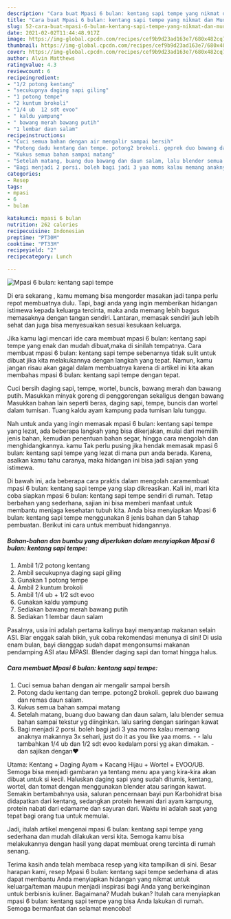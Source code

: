 ```yaml
---
description: "Cara buat Mpasi 6 bulan: kentang sapi tempe yang nikmat dan Mudah Dibuat"
title: "Cara buat Mpasi 6 bulan: kentang sapi tempe yang nikmat dan Mudah Dibuat"
slug: 52-cara-buat-mpasi-6-bulan-kentang-sapi-tempe-yang-nikmat-dan-mudah-dibuat
date: 2021-02-02T11:44:48.917Z
image: https://img-global.cpcdn.com/recipes/cef9b9d23ad163e7/680x482cq70/mpasi-6-bulan-kentang-sapi-tempe-foto-resep-utama.jpg
thumbnail: https://img-global.cpcdn.com/recipes/cef9b9d23ad163e7/680x482cq70/mpasi-6-bulan-kentang-sapi-tempe-foto-resep-utama.jpg
cover: https://img-global.cpcdn.com/recipes/cef9b9d23ad163e7/680x482cq70/mpasi-6-bulan-kentang-sapi-tempe-foto-resep-utama.jpg
author: Alvin Matthews
ratingvalue: 4.3
reviewcount: 6
recipeingredient:
- "1/2 potong kentang"
- "secukupnya daging sapi giling"
- "1 potong tempe"
- "2 kuntum brokoli"
- "1/4 ub  12 sdt evoo"
- " kaldu yampung"
- " bawang merah bawang putih"
- "1 lembar daun salam"
recipeinstructions:
- "Cuci semua bahan dengan air mengalir sampai bersih"
- "Potong dadu kentang dan tempe. potong2 brokoli. geprek duo bawang dan remas daun salam."
- "Kukus semua bahan sampai matang"
- "Setelah matang, buang duo bawang dan daun salam, lalu blender semua bahan sampai tekstur yg diinginkan. lalu saring dengan saringan kawat"
- "Bagi menjadi 2 porsi. boleh bagi jadi 3 yaa moms kalau memang anaknya makannya 3x sehari, just do it as you like yaa moms.   lalu tambahkan 1/4 ub dan 1/2 sdt evoo kedalam porsi yg akan dimakan.  dan sajikan dengan❤️"
categories:
- Resep
tags:
- mpasi
- 6
- bulan

katakunci: mpasi 6 bulan 
nutrition: 262 calories
recipecuisine: Indonesian
preptime: "PT30M"
cooktime: "PT33M"
recipeyield: "2"
recipecategory: Lunch

---
```



![Mpasi 6 bulan: kentang sapi tempe](https://img-global.cpcdn.com/recipes/cef9b9d23ad163e7/680x482cq70/mpasi-6-bulan-kentang-sapi-tempe-foto-resep-utama.jpg)

Di era  sekarang , kamu memang bisa mengorder masakan jadi tanpa perlu repot membuatnya dulu. Tapi, bagi anda yang ingin memberikan hidangan istimewa kepada keluarga tercinta, maka anda memang lebih bagus memasaknya dengan tangan sendiri. Lantaran, memasak sendiri jauh lebih sehat dan juga bisa menyesuaikan sesuai kesukaan keluarga.

Jika kamu lagi mencari ide cara membuat mpasi 6 bulan: kentang sapi tempe yang enak dan mudah dibuat,maka di sinilah tempatnya. Cara membuat mpasi 6 bulan: kentang sapi tempe  sebenarnya tidak sulit untuk dibuat jika kita melakukannya dengan langkah yang tepat. Namun, kamu jangan risau akan gagal dalam membuatnya 
karena di artikel ini kita akan membahas mpasi 6 bulan: kentang sapi tempe dengan tepat.  

Cuci bersih daging sapi, tempe, wortel, buncis, bawang merah dan bawang putih. Masukkan minyak goreng di penggorengan sekaligus dengan bawang Masukkan bahan lain seperti beras, daging sapi, tempe, buncis dan wortel dalam tumisan. Tuang kaldu ayam kampung pada tumisan lalu tunggu.

Nah untuk anda yang ingin memasak mpasi 6 bulan: kentang sapi tempe yang lezat, ada beberapa langkah yang bisa dikerjakan, mulai dari memilih jenis bahan, kemudian penentuan bahan segar, hingga cara mengolah dan menghidangkannya. kamu Tak perlu pusing jika hendak memasak mpasi 6 bulan: kentang sapi tempe yang lezat di mana pun anda berada. Karena, asalkan kamu  tahu caranya, maka hidangan ini bisa jadi sajian yang istimewa.

Di bawah ini, ada beberapa cara praktis  dalam mengolah caramembuat mpasi 6 bulan: kentang sapi tempe yang siap dikreasikan. Kali ini, mari kita coba siapkan mpasi 6 bulan: kentang sapi tempe sendiri di rumah. Tetap berbahan yang sederhana, sajian ini bisa memberi manfaat untuk membantu menjaga kesehatan tubuh kita. Anda bisa menyiapkan Mpasi 6 bulan: kentang sapi tempe menggunakan 8 jenis bahan dan 5 tahap pembuatan. Berikut ini cara untuk membuat hidangannya.

<!--inarticleads1-->

##### Bahan-bahan dan bumbu yang diperlukan dalam menyiapkan Mpasi 6 bulan: kentang sapi tempe:

1. Ambil 1/2 potong kentang
1. Ambil secukupnya daging sapi giling
1. Gunakan 1 potong tempe
1. Ambil 2 kuntum brokoli
1. Ambil 1/4 ub + 1/2 sdt evoo
1. Gunakan  kaldu yampung
1. Sediakan  bawang merah bawang putih
1. Sediakan 1 lembar daun salam


Pasalnya, usia ini adalah pertama kalinya bayi menyantap makanan selain ASI. Biar enggak salah bikin, yuk coba rekomendasi menunya di sini! Di usia enam bulan, bayi dianggap sudah dapat mengonsumsi makanan pendamping ASI atau MPASI. Blender daging sapi dan tomat hingga halus. 

<!--inarticleads2-->

##### Cara membuat Mpasi 6 bulan: kentang sapi tempe:

1. Cuci semua bahan dengan air mengalir sampai bersih
1. Potong dadu kentang dan tempe. potong2 brokoli. geprek duo bawang dan remas daun salam.
1. Kukus semua bahan sampai matang
1. Setelah matang, buang duo bawang dan daun salam, lalu blender semua bahan sampai tekstur yg diinginkan. lalu saring dengan saringan kawat
1. Bagi menjadi 2 porsi. boleh bagi jadi 3 yaa moms kalau memang anaknya makannya 3x sehari, just do it as you like yaa moms.  -  - lalu tambahkan 1/4 ub dan 1/2 sdt evoo kedalam porsi yg akan dimakan.  - dan sajikan dengan❤️


Utama: Kentang + Daging Ayam + Kacang Hijau + Wortel + EVOO/UB. Semoga bisa menjadi gambaran ya tentang menu apa yang kira-kira akan dibuat untuk si kecil. Haluskan daging sapi yang sudah ditumis, kentang, wortel, dan tomat dengan menggunakan blender atau saringan kawat. Semakin bertambahnya usia, saluran pencernaan bayi pun Karbohidrat bisa didapatkan dari kentang, sedangkan protein hewani dari ayam kampung, protein nabati dari edamame dan sayuran dari. Waktu ini adalah saat yang tepat bagi orang tua untuk memulai. 

Jadi, itulah artikel mengenai  mpasi 6 bulan: kentang sapi tempe  yang sederhana dan mudah dilakukan versi kita. Semoga kamu bisa melakukannya dengan hasil yang dapat membuat oreng tercinta di rumah senang. 

Terima kasih anda telah membaca resep yang kita tampilkan di sini. Besar harapan kami, resep  Mpasi 6 bulan: kentang sapi tempe sederhana di atas dapat membantu Anda menyiapkan hidangan yang nikmat untuk keluarga/teman maupun menjadi inspirasi bagi Anda yang berkeinginan untuk berbisnis kuliner. Bagaimana? Mudah bukan? Itulah cara menyiapkan mpasi 6 bulan: kentang sapi tempe yang bisa Anda lakukan di rumah. Semoga bermanfaat dan selamat mencoba!

